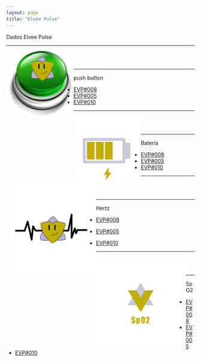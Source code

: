 ```yaml
---
layout: page
title: "Elvee Pulse"
---
```


Dados Elvee Pulse

------

<img style="float: left;" src="/photos/bot.png" height = 180px width = 180px>
<br/><br/>

---

push button



  *  [EVP#008](https://thingspeak.com/channels/1642080/charts/4?bgcolor=%23ffffff&color=%2328B463&dynamic=true&results=30&type=spline)
  *  [EVP#005](https://thingspeak.com/channels/1520544/charts/4?bgcolor=%23ffffff&color=%23d62020&dynamic=true&results=60&type=line&update=15)
  *  [EVP#010](https://thingspeak.com/channels/1643179/charts/4?bgcolor=%23ffffff&color=%23d62020&dynamic=true&results=60&type=line&update=15)

------

<img style="float: left;" src="/photos/bat.png" height = 180px width = 180px>
<br/><br/>

---

Bateria



*  [EVP#008](https://thingspeak.com/channels/1642080/charts/1?bgcolor=%23ffffff&color=%23d62020&dynamic=true&results=30&type=spline)
*  [EVP#005](https://thingspeak.com/channels/1520544/charts/1?bgcolor=%23ffffff&color=%23d62020&dynamic=true&results=60&type=line&update=15)
*  [EVP#010](https://thingspeak.com/channels/1643179/charts/1?bgcolor=%23ffffff&color=%23d62020&dynamic=true&results=60&type=line&update=15)

------

<img style="float: left;" src="/photos/HR.png" height = 240px width = 240px>
<br/><br/>

---

Hertz



*  [EVP#008](https://thingspeak.com/channels/1642080/charts/2?bgcolor=%23ffffff&color=%23d62020&dynamic=true&results=60&type=line&update=15)

*  [EVP#005](https://thingspeak.com/channels/1520544/charts/2?bgcolor=%23ffffff&color=%23d62020&dynamic=true&results=60&type=line&update=15)

*  [EVP#010](https://thingspeak.com/channels/1643179/charts/2?bgcolor=%23ffffff&color=%23d62020&dynamic=true&results=60&type=line&update=15)

------

<img style="float: left;" src="/photos/SpO2.png" height = 240px width = 240px>
<br/><br/>

---

SpO2



*  [EVP#008](https://thingspeak.com/channels/1642080/charts/3?bgcolor=%23ffffff&color=%23d62020&dynamic=true&results=60&type=line&update=15)
*  [EVP#005](https://thingspeak.com/channels/1520544/charts/3?bgcolor=%23ffffff&color=%23d62020&dynamic=true&results=60&type=line&update=15)
*  [EVP#010](https://thingspeak.com/channels/1643179/charts/3?bgcolor=%23ffffff&color=%23d62020&dynamic=true&results=60&type=line&update=15)